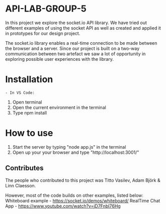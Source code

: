 # API-LAB-GROUP-5

In this project we explore the socket.io API library. We have tried out different examples of using the socket API as well as created and applied it in prototypes for our design project.

The socket.io library enables a real-time connection to be made between the browser and a server. Since our project is built on a two-way communication between two artefact we saw a lot of opportunity in exploring possible user experiences with the library.

# Installation
    - In VS Code:
1. Open terminal
2. Open the current environment in the terminal
3. Type npm install

# How to use

1. Start the server by typing "node app.js" in the terminal
2. Open up your your browser and type "http://localhost:3001/"


## Contributes

The people who contributed to this project was Titto Vasilev, Adam Björk & Linn Claesson.

However, most of the code builds on other examples, listed below:
Whiteboard example - https://socket.io/demos/whiteboard/
RealTime Chat App - https://www.youtube.com/watch?v=jD7FnbI76Hg